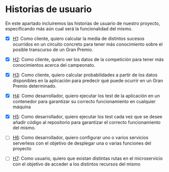 # Historias de usuario

En este apartado incluiremos las historias de usuario de nuestro proyecto, especificando más aún cual será la funcionalidad del mismo.

- [x] [H1](https://github.com/currobeltran/F1-Predictor/issues/3): Como cliente, quiero calcular la media de distintos sucesos ocurridos en un circuito concreto para tener más conocimiento sobre el posible transcurso de un Gran Premio.

- [x] [H2](https://github.com/currobeltran/F1-Predictor/issues/4): Como cliente, quiero ver los datos de la competición para tener más conocimientos acerca del campeonato.

- [x] [H3](https://github.com/currobeltran/F1-Predictor/issues/5): Como cliente, quiero calcular probabilidades a partir de los datos disponibles en la aplicación para predecir qué puede ocurrir en un Gran Premio determinado.

- [x] [H4](https://github.com/currobeltran/F1-Predictor/issues/55): Como desarrollador, quiero ejecutar los test de la aplicación en un contenedor para garantizar su correcto funcionamiento en cualquier máquina

- [x] [H5](https://github.com/currobeltran/F1-Predictor/issues/62): Como desarrollador, quiero ejecutar los test cada vez que se desee añadir código al repositorio para garantizar el correcto funcionamiento del mismo.

- [ ] [H6](https://github.com/currobeltran/F1-Predictor/issues/65): Como desarrollador, quiero configurar uno o varios servicios serverless con el objetivo de desplegar una o varias funciones del proyecto

- [ ] [H7](https://github.com/currobeltran/F1-Predictor/issues/71): Como usuario, quiero que existan distintas rutas en el microservicio con el objetivo de acceder a los distintos recursos del mismo